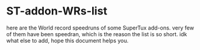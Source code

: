 # ST-addon-WRs-list
here are the World record speedruns of some SuperTux add-ons.
very few of them have been speedran, which is the reason the list is so short.
idk what else to add, hope this document helps you.
